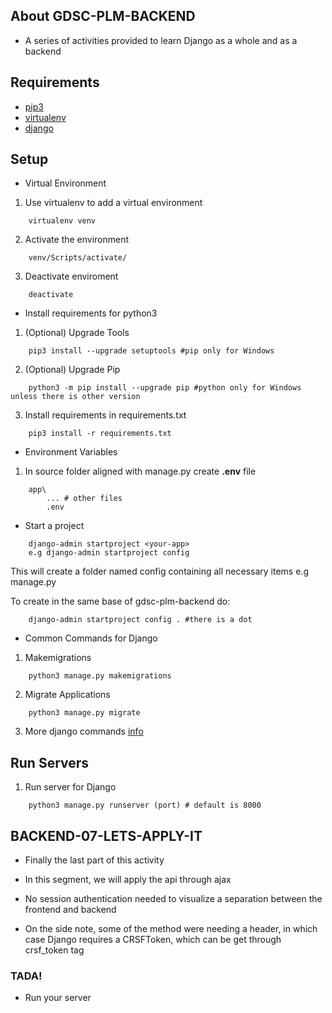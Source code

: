 ## About GDSC-PLM-BACKEND
- A series of activities provided to learn Django as a whole and as a backend

## Requirements
* [pip3](https://www.python.org/)
* [virtualenv](https://pypi.org/project/virtualenv/)
* [django](https://pypi.org/project/Django/)


## Setup
* Virtual Environment

1. Use virtualenv to add a virtual environment
```
    virtualenv venv
```
2. Activate the environment
```
    venv/Scripts/activate/
```
3. Deactivate enviroment
```
    deactivate
```

* Install requirements for python3
1. (Optional) Upgrade Tools
```
    pip3 install --upgrade setuptools #pip only for Windows
```
2. (Optional) Upgrade Pip
```
    python3 -m pip install --upgrade pip #python only for Windows unless there is other version
```
3. Install requirements in requirements.txt
```
    pip3 install -r requirements.txt
```

* Environment Variables
1. In source folder aligned with manage.py create **.env** file
```
    app\
        ... # other files
        .env
```

* Start a project
```
    django-admin startproject <your-app>
    e.g django-admin startproject config
```
This will create a folder named config containing all necessary items e.g manage.py

To create in the same base of gdsc-plm-backend do:
```
    django-admin startproject config . #there is a dot
```

* Common Commands for Django

1. Makemigrations
```
    python3 manage.py makemigrations
```
2. Migrate Applications
```
    python3 manage.py migrate
```
3. More django commands [info](https://www.djangoproject.com/)


## Run Servers

1. Run server for Django
```
    python3 manage.py runserver (port) # default is 8000
```

## BACKEND-07-LETS-APPLY-IT
- Finally the last part of this activity
- In this segment, we will apply the api through ajax
- No session authentication needed to visualize a separation between the frontend and backend

- On the side note, some of the method were needing a header, in which case Django requires a CRSFToken,
which can be get through crsf_token tag


### TADA!

- Run your server